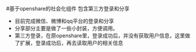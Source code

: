 #基于openshare的社会化组件
包含第三方登录和分享

* 目前完成微信、微博和qq平台的登录和分享
* 分享部分主要是做了一些小封装，方便调用。
* 第三方登录，在原openshare里，登录成功后，并没有获取用户信息，这里做了扩展，登录成功后，再去读取用户的相关信息
